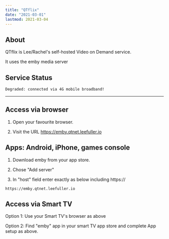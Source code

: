 ```yaml
---
title: "QTflix"
date: "2021-03-01"
lastmod: 2021-03-04
---
```


## About

QTflix is Lee/Rachel's self-hosted Video on Demand service.

It uses the emby media server

## Service Status
```bash
Degraded: connected via 4G mobile broadband! 
```
---

## Access via browser
1) Open your favourite browser.

2) Visit the URL https://emby.qtnet.leefuller.io

## Apps: Android, iPhone, games console
1) Download emby from your app store.

2) Chose "Add server"

3) In "host" field enter exactly as below including https://
```
https://emby.qtnet.leefuller.io
```

## Access via Smart TV
Option 1: Use your Smart TV's browser as above

Option 2: Find "emby" app in your smart TV app store and complete App setup as above.
